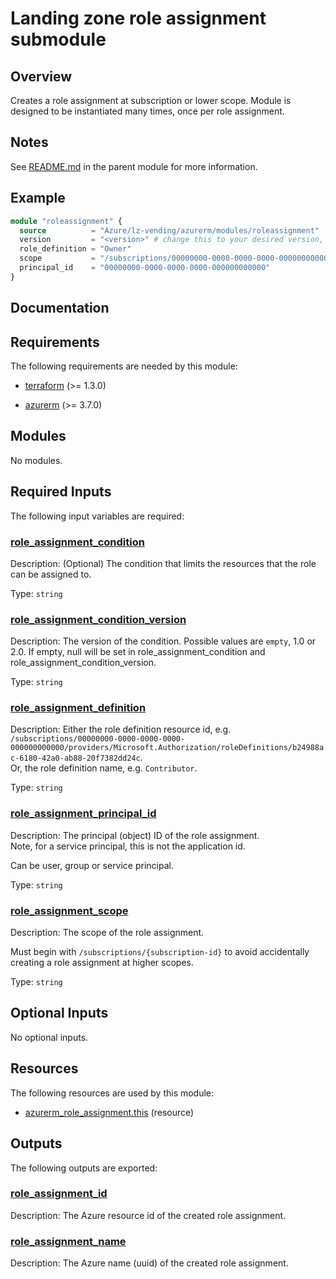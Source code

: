 <!-- BEGIN_TF_DOCS -->
# Landing zone role assignment submodule

## Overview

Creates a role assignment at subscription or lower scope.
Module is designed to be instantiated many times, once per role assignment.

## Notes

See [README.md](https://github.com/Azure/terraform-azurerm-lz-vending#readme) in the parent module for more information.

## Example

```terraform
module "roleassignment" {
  source          = "Azure/lz-vending/azurerm/modules/roleassignment"
  version         = "<version>" # change this to your desired version, https://www.terraform.io/language/expressions/version-constraints
  role_definition = "Owner"
  scope           = "/subscriptions/00000000-0000-0000-0000-000000000000"
  principal_id    = "00000000-0000-0000-0000-000000000000"
}
```

## Documentation
<!-- markdownlint-disable MD033 -->

## Requirements

The following requirements are needed by this module:

- <a name="requirement_terraform"></a> [terraform](#requirement\_terraform) (>= 1.3.0)

- <a name="requirement_azurerm"></a> [azurerm](#requirement\_azurerm) (>= 3.7.0)

## Modules

No modules.

<!-- markdownlint-disable MD013 -->
## Required Inputs

The following input variables are required:

### <a name="input_role_assignment_condition"></a> [role\_assignment\_condition](#input\_role\_assignment\_condition)

Description: (Optional) The condition that limits the resources that the role can be assigned to.

Type: `string`

### <a name="input_role_assignment_condition_version"></a> [role\_assignment\_condition\_version](#input\_role\_assignment\_condition\_version)

Description: The version of the condition. Possible values are `empty`, 1.0 or 2.0. If empty, null will be set in role\_assignment\_condition and role\_assignment\_condition\_version.

Type: `string`

### <a name="input_role_assignment_definition"></a> [role\_assignment\_definition](#input\_role\_assignment\_definition)

Description: Either the role definition resource id, e.g. `/subscriptions/00000000-0000-0000-0000-000000000000/providers/Microsoft.Authorization/roleDefinitions/b24988ac-6180-42a0-ab88-20f7382dd24c`.  
Or, the role definition name, e.g. `Contributor`.

Type: `string`

### <a name="input_role_assignment_principal_id"></a> [role\_assignment\_principal\_id](#input\_role\_assignment\_principal\_id)

Description: The principal (object) ID of the role assignment.  
Note, for a service principal, this is not the application id.

Can be user, group or service principal.

Type: `string`

### <a name="input_role_assignment_scope"></a> [role\_assignment\_scope](#input\_role\_assignment\_scope)

Description: The scope of the role assignment.

Must begin with `/subscriptions/{subscription-id}` to avoid accidentally creating a role assignment at higher scopes.

Type: `string`

## Optional Inputs

No optional inputs.

## Resources

The following resources are used by this module:

- [azurerm_role_assignment.this](https://registry.terraform.io/providers/hashicorp/azurerm/latest/docs/resources/role_assignment) (resource)

## Outputs

The following outputs are exported:

### <a name="output_role_assignment_id"></a> [role\_assignment\_id](#output\_role\_assignment\_id)

Description: The Azure resource id of the created role assignment.

### <a name="output_role_assignment_name"></a> [role\_assignment\_name](#output\_role\_assignment\_name)

Description: The Azure name (uuid) of the created role assignment.

<!-- markdownlint-enable -->

<!-- END_TF_DOCS -->